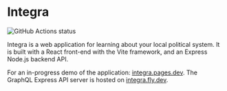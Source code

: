 # Integra

![GitHub Actions status](https://github.com/jeremynguyencs/integra/actions/workflows/ci.yml/badge.svg)

Integra is a web application for learning about your local political system. It is built with a React front-end with the Vite framework, and an Express Node.js backend API.

For an in-progress demo of the application: [integra.pages.dev](https://integra.pages.dev/). The GraphQL Express API server is hosted on [integra.fly.dev](https://integra.fly.dev/).
